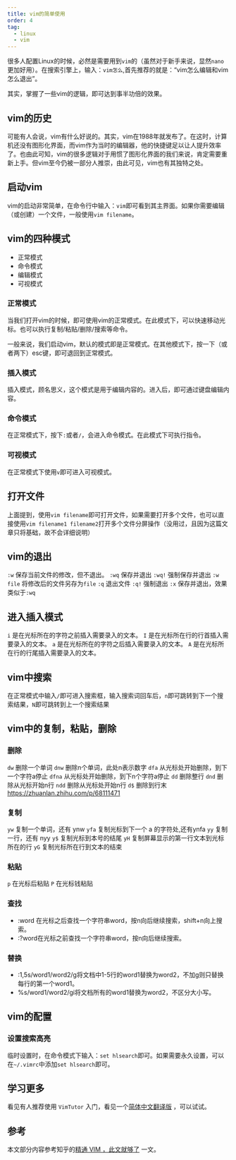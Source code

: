 ```yaml
---
title: vim的简单使用
order: 4
tag:
  - linux
  - vim
---
```


很多人配置Linux的时候，必然是需要用到`vim`的（虽然对于新手来说，显然`nano`更加好用）。在搜索引擎上，输入：`vim怎么`,首先推荐的就是：“vim怎么编辑和vim怎么退出”。

其实，掌握了一些vim的逻辑，即可达到事半功倍的效果。

## vim的历史
可能有人会说，vim有什么好说的。其实，vim在1988年就发布了。在这时，计算机还没有图形化界面，而vim作为当时的编辑器，他的快捷键足以让人提升效率了。也由此可知，vim的很多逻辑对于用惯了图形化界面的我们来说，肯定需要重新上手。但vim至今仍被一部分人推崇，由此可见，vim也有其独特之处。

## 启动vim
vim的启动非常简单，在命令行中输入：`vim`即可看到其主界面。如果你需要编辑（或创建）一个文件，一般使用`vim filename`。

## vim的四种模式

* 正常模式
* 命令模式
* 编辑模式
* 可视模式

### 正常模式

当我们打开vim的时候，即可使用vim的正常模式。在此模式下，可以快速移动光标。也可以执行复制/粘贴/删除/搜索等命令。

一般来说，我们启动vim，默认的模式即是正常模式。在其他模式下，按一下（或者两下）esc键，即可退回到正常模式。

### 插入模式

插入模式，顾名思义，这个模式是用于编辑内容的。进入后，即可通过键盘编辑内容。

### 命令模式

在正常模式下，按下`:`或者`/`，会进入命令模式。在此模式下可执行指令。

### 可视模式

在正常模式下使用`v`即可进入可视模式。

## 打开文件

上面提到，使用`vim filename`即可打开文件，如果需要打开多个文件，也可以直接使用`vim filename1 filename2`打开多个文件分屏操作（没用过，且因为这篇文章只将基础，故不会详细说明）

## vim的退出

`:w` 保存当前文件的修改，但不退出。
`:wq` 保存并退出
`:wq!` 强制保存并退出
`:w file` 将修改后的文件另存为`file`
`:q` 退出文件
`:q!` 强制退出
`:x`  保存并退出，效果类似于`:wq`


## 进入插入模式

`i` 是在光标所在的字符之前插入需要录入的文本。
`I` 是在光标所在行的行首插入需要录入的文本。
`a` 是在光标所在的字符之后插入需要录入的文本。
`A` 是在光标所在行的行尾插入需要录入的文本。

## vim中搜索

在正常模式中输入`/`即可进入搜索框，输入搜索词回车后，`n`即可跳转到下一个搜索结果，`N`即可跳转到上一个搜索结果

## vim中的复制，粘贴，删除

### 删除

`dw` 删除一个单词
`dnw` 删除n个单词，此处n表示数字
`dfa` 从光标处开始删除，到下一个字符a停止
`dfna` 从光标处开始删除，到下n个字符a停止
`dd` 删除整行
`dnd` 删除从光标开始n行
`ndd` 删除从光标处开始n行
`d$`  删除到行末
https://zhuanlan.zhihu.com/p/68111471
### 复制

`yw` 复制一个单词，还有 ynw
`yfa` 复制光标到下一个 a 的字符处,还有ynfa
`yy` 复制一行，还有 nyy
`y$` 复制光标到本号的结尾
`yH` 复制屏幕显示的第一行文本到光标所在的行
`yG` 复制光标所在行到文本的结束

### 粘贴

`p` 在光标后粘贴
`P` 在光标钱粘贴


### 查找

 - :word 在光标之后查找一个字符串word，按n向后继续搜索，shift+n向上搜索。
 - :?word在光标之前查找一个字符串word，按n向后继续搜索。

### 替换
 - :1,5s/word1/word2/g将文档中1-5行的word1替换为word2，不加g则只替换每行的第一个word1。
 - %s/word1/word2/gi将文档所有的word1替换为word2，不区分大小写。

## vim的配置
### 设置搜索高亮

临时设置时，在命令模式下输入：`set hlsearch`即可。如果需要永久设置，可以在`~/.vimrc`中添加`set hlsearch`即可。

## 学习更多

看见有人推荐使用 `VimTutor` 入门，看见一个[简体中文翻译版](https://github.com/HanielF/VimTutor) ，可以试试。

## 参考

本文部分内容参考知乎的[精通 VIM ，此文就够了](https://zhuanlan.zhihu.com/p/68111471) 一文。